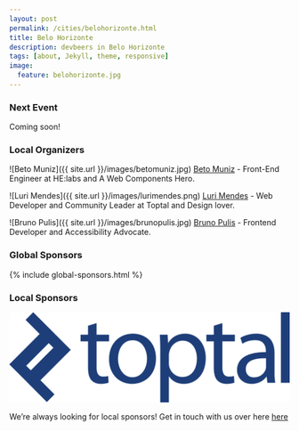 ```yaml
---
layout: post
permalink: /cities/belohorizonte.html
title: Belo Horizonte
description: devbeers in Belo Horizonte
tags: [about, Jekyll, theme, responsive]
image:
  feature: belohorizonte.jpg
---
```


### Next Event
Coming soon!

### Local Organizers
![Beto Muniz]({{ site.url }}/images/betomuniz.jpg)
<a href="https://twitter.com/obetomuniz" target="_blank">Beto Muniz</a> - Front-End Engineer at HE:labs and A Web Components Hero.

![Luri Mendes]({{ site.url }}/images/lurimendes.png)
<a href="https://twitter.com/lurimendes" target="_blank">Luri Mendes</a> - Web Developer and Community Leader at Toptal and Design lover.

![Bruno Pulis]({{ site.url }}/images/brunopulis.jpg)
<a href="https://twitter.com/brunopulis" target="_blank">Bruno Pulis</a> - Frontend Developer and Accessibility Advocate.

### Global Sponsors
{% include global-sponsors.html %}

### Local Sponsors
<div class="sponsors">
    <a href="http://www.toptal.com/" target="_blank"><img class="sponsor-logo" src="/images/sponsors/toptal-logo.png" border="0" alt="Toptal"></a>
</div>

We’re always looking for local sponsors! Get in touch with us over here [here](mailto:contact@devbeers.io)